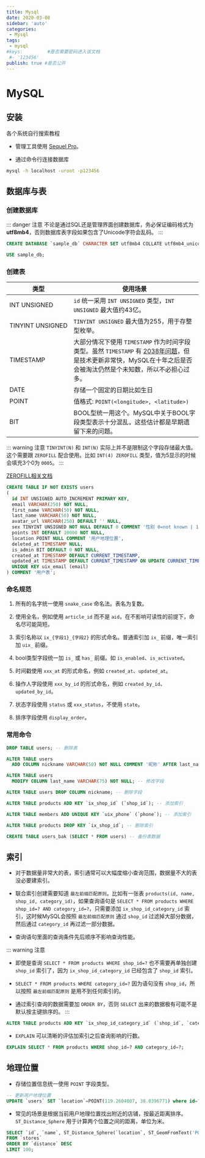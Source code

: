 ```yaml
---
title: Mysql
date: 2020-03-08
sidebar: 'auto'
categories:
 - Mysql
tags:
 - mysql
#keys:         #是否需要密码进入该文档
 #- '123456' 
publish: true #是否公开 
---
```

# MySQL

## 安装

各个系统自行搜索教程
- 管理工具使用 [Sequel Pro](https://www.sequelpro.com)。

- 通过命令行连接数据库

```bash
mysql -h localhost -uroot -p123456
```

## 数据库与表

### 创建数据库

::: danger 注意
不论是通过SQL还是管理界面创建数据库，务必保证编码格式为 **utf8mb4**，否则数据库表字段如果包含了Unicode字符会乱码。
:::

```sql
CREATE DATABASE `sample_db` CHARACTER SET utf8mb4 COLLATE utf8mb4_unicode_ci;

USE sample_db;
```

### 创建表

| 类型 | 使用场景 |
| --- | --- |
| <nobr>INT UNSIGNED</nobr> | `id` 统一采用 `INT UNSIGNED` 类型，`INT UNSIGNED` 最大值约43亿。|
| <nobr>TINYINT UNSIGNED</nobr> | `TINYINT UNSIGNED` 最大值为255，用于存整型枚举。|
| <nobr>TIMESTAMP</nobr> | 大部分情况下使用 `TIMESTAMP` 作为时间字段类型。虽然 `TIMESTAMP` 有 [2038年问题](https://zh.wikipedia.org/wiki/2038%E5%B9%B4%E9%97%AE%E9%A2%98)，但是技术更新非常快，MySQL在十年之后是否会被淘汰仍然是个未知数，所以不必担心过多。 |
| <nobr>DATE</nobr> | 存储一个固定的日期比如生日 |
| POINT | 值格式: `POINT(<longitude>, <latitude>)` |
| BIT | BOOL型统一用这个。MySQL中关于BOOL字段类型表示十分混乱，这些估计都是早期遗留下来的问题。 |

::: warning 注意
`TINYINT(N)` 和 `INT(N)` 实际上并不是限制这个字段存储最大值。这个需要跟 `ZEROFILL` 配合使用。比如 `INT(4) ZEROFILL` 类型，值为5显示的时候会填充3个0为 `0005`。
:::

[ZEROFILL相关文档](https://dev.mysql.com/doc/refman/5.5/en/numeric-type-attributes.html)

```sql
CREATE TABLE IF NOT EXISTS users
(
  id INT UNSIGNED AUTO_INCREMENT PRIMARY KEY,
  email VARCHAR(250) NOT NULL,
  first_name VARCHAR(50) NOT NULL,
  last_name VARCHAR(50) NOT NULL,
  avatar_url VARCHAR(250) DEFAULT '' NULL,
  sex TINYINT UNSIGNED NOT NULL DEFAULT 0 COMMENT '性别 0=not known | 1=male | 2=female | 9=not applicable',
  points INT DEFAULT 10000 NOT NULL,
  location POINT NULL COMMENT '用户地理位置',
  deleted_at TIMESTAMP NULL,
  is_admin BIT DEFAULT 0 NOT NULL,
  created_at TIMESTAMP DEFAULT CURRENT_TIMESTAMP,
  updated_at TIMESTAMP DEFAULT CURRENT_TIMESTAMP ON UPDATE CURRENT_TIMESTAMP,
  UNIQUE KEY uix_email (email)
) COMMENT '用户表';
```

### 命名规范

1. 所有的名字统一使用 `snake_case` 命名法。表名为复数。

2. 使用全名，例如使用 `article_id` 而不是 `aid`，在不影响可读性的前提下，命名尽可能简短。

3. 索引名称以 `ix_{字段1}_{字段2}` 的形式命名。普通索引加 `ix_` 前缀，唯一索引加 `uix_` 前缀。

4. bool类型字段统一加 `is_` 或 `has_` 前缀。如 `is_enabled`、`is_activated`。

5. 时间戳使用 `xxx_at` 的形式命名，例如 `created_at`、`updated_at`。

6. 操作人字段使用 `xxx_by_id` 的形式命名，例如 `created_by_id`、`updated_by_id`。

7. 状态字段使用 `status` 或 `xxx_status`，不使用 `state`。

8. 排序字段使用 `display_order`。

### 常用命令

```sql
DROP TABLE users; -- 删除表

ALTER TABLE users
  ADD COLUMN nickname VARCHAR(50) NOT NULL COMMENT '昵称' AFTER last_name; -- 添加字段

ALTER TABLE users
  MODIFY COLUMN last_name VARCHAR(75) NOT NULL; -- 修改字段

ALTER TABLE users DROP COLUMN nickname; -- 删除字段

ALTER TABLE products ADD KEY `ix_shop_id` (`shop_id`); -- 添加索引

ALTER TABLE members ADD UNIQUE KEY `uix_phone` (`phone`); -- 添加索引

ALTER TABLE products DROP KEY `ix_shop_id`; -- 删除索引

CREATE TABLE users_bak (SELECT * FROM users) -- 备份表数据
```
## 索引

- 对于数据量非常大的表，索引通常可以大幅度缩小查询范围，数据量不大的表没必要建索引。

- 联合索引创建需要知道 `最左前缀匹配原则`。比如有一张表 `products(id, name, shop_id, category_id)`，如果查询语句是 `SELECT * FROM products WHERE shop_id=? AND category_id=?`，只需要添加 `ix_shop_id_category_id` 索引，这时候MySQL会按照 `最左前缀匹配原则` 通过 `shop_id` 过滤掉大部分数据，然后通过 `category_id` 再过滤一部分数据。

- 查询语句里面的查询条件先后顺序不影响查询性能。

::: warning 注意
- 即使是查询 `SELECT * FROM products WHERE shop_id=?` 也不需要再单独创建 `shop_id` 索引了，因为 `ix_shop_id_category_id` 已经包含了 `shop_id` 索引。

- `SELECT * FROM products WHERE category_id=?` 因为语句没有 `shop_id`，所以按照 `最左前缀匹配原则` 是用不到任何索引的。

- 通过索引查询的数据需要加 `ORDER BY`，否则 `SELECT` 出来的数据极有可能不是默认按主键排序的。
:::

```sql
ALTER TABLE products ADD KEY `ix_shop_id_category_id` (`shop_id`, `category_id`); -- 添加联合索引
```

- `EXPLAIN` 可以清晰的评估加索引之后查询影响的行数。

```sql
EXPLAIN SELECT * FROM products WHERE shop_id=? AND category_id=?;
```

## 地理位置

- 存储位置信息统一使用 `POINT` 字段类型。

```sql
-- 更新用户地理位置
UPDATE `users` SET `location`=POINT(119.2604007, 38.0396771) where id=?
```

- 常见的场景是根据当前用户地理位置找出附近的店铺，按最近距离排序。`ST_Distance_Sphere` 用于计算两个位置之间的距离，单位为米。

```sql
SELECT `id`, `name`, ST_Distance_Sphere(`location`, ST_GeomFromText('POINT(119.2604007, 38.0396771)')) AS `distance`
FROM `stores` 
ORDER BY `distance` DESC
LIMIT 100;
```